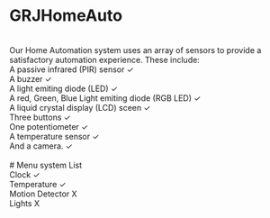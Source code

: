 # GRJHomeAuto
<br /> Our Home Automation system uses an array of sensors to provide a satisfactory automation experience. These include:
<br /> A passive infrared (PIR) sensor ✓
<br /> A buzzer ✓
<br /> A light emiting diode (LED) ✓
<br /> A red, Green, Blue Light emiting diode (RGB LED) ✓
<br /> A liquid crystal display (LCD) sceen ✓
<br /> Three buttons ✓
<br /> One potentiometer ✓
<br /> A temperature sensor ✓
<br /> And a camera. ✓
<br /> <br /> # Menu system List
<br /> Clock ✓
<br /> Temperature ✓
<br /> Motion Detector X
<br /> Lights X
